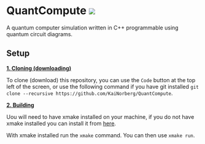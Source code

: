 # QuantCompute ![](https://img.shields.io/badge/license-MIT-blue)


A quantum computer simulation written in C++ programmable using quantum circuit diagrams.

## Setup

<ins>**1. Cloning (downloading)**</ins>

To clone (download) this repository, you can use the ```Code``` button at the top left of the screen, or use the following command if you have git installed ```git clone --recursive https://github.com/KaiNorberg/QuantCompute```.

<ins>**2. Building**</ins>

Uou will need to have xmake installed on your machine, if you do not have xmake installed you can install it from [here](https://xmake.io/#/).

With xmake installed run the ```xmake``` command. You can then use ```xmake run```.
